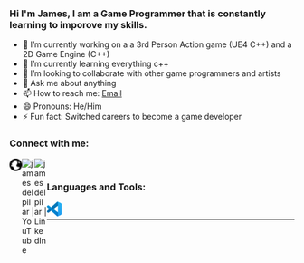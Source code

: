 ### Hi I'm James, I am a Game Programmer that is constantly learning to imporove my skills.



- 🔭 I’m currently working on a a 3rd Person Action game (UE4 C++) and a 2D Game Engine (C++)
- 🌱 I’m currently learning everything c++
- 👯 I’m looking to collaborate with other game programmers and artists
- 💬 Ask me about anything
- 📫 How to reach me: [Email](jamesdelpilar@outlook.com)
- 😄 Pronouns: He/Him
- ⚡ Fun fact: Switched careers to become a game developer

### Connect with me:

[<img align="left" alt="jamesdeelpilar.com" width="22px" src="https://raw.githubusercontent.com/iconic/open-iconic/master/svg/globe.svg" />][website]
[<img align="left" alt="jamesdelpilar | YouTube" width="22px" src="https://cdn.jsdelivr.net/npm/simple-icons@v3/icons/youtube.svg" />][youtube]
[<img align="left" alt="jamesdelpilar | LinkedIn" width="22px" src="https://cdn.jsdelivr.net/npm/simple-icons@v3/icons/linkedin.svg" />][linkedin]

<br />

### Languages and Tools:

<img align="left" alt="Visual Studio Code" width="26px" src="https://raw.githubusercontent.com/github/explore/80688e429a7d4ef2fca1e82350fe8e3517d3494d/topics/visual-studio-code/visual-studio-code.png" />

<br />

---

[website]: https://jamesdelpilar.com
[youtube]: https://www.youtube.com/channel/UCnn0OXUbr5ImEn_VKjjGNDA/videos
[linkedin]: https://www.linkedin.com/in/jamesdelpilar/


